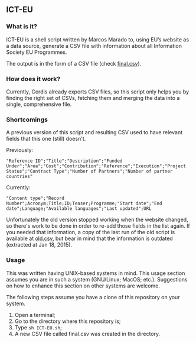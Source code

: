 ## ICT-EU 
### What is it?
ICT-EU is a shell script written by Marcos Marado to, using EU’s website as a
data source, generate a CSV file with information about all Information Society
EU Programmes. 

The output is in the form of a CSV file (check
[final.csv](https://github.com/marado/ICT-EU/blob/master/final.csv)).

### How does it work?
Currently, Cordis already exports CSV files, so this script only helps you by
finding the right set of CSVs, fetching them and merging the data into a
single, comprehensive file.

### Shortcomings
A previous version of this script and resulting CSV used to have relevant
fields that this one (still) doesn't.

Previously:
```
"Reference ID";"Title";"Description";"Funded Under";"Area";"Cost";"Contribution";"Reference";"Execution";"Project Status";"Contract Type";"Number of Partners";"Number of partner countries"
```
Currently:
```
"Content type";"Record Number";Acronym;Title;ID;Teaser;Programme;"Start date";"End date";Language;"Available languages";"Last updated";URL
```

Unfortunately the old version stopped working when the website changed, so
there's work to be done in order to re-add those fields in the list again. If
you needed that information, a copy of the last run of the old script is
available at [old.csv](https://github.com/marado/ICT-EU/blob/master/old.csv),
but bear in mind that the information is outdated (extracted at Jan 18, 2015).


### Usage
This was written having UNIX-based systems in mind. This usage section assumes
you are in such a system (GNU/Linux; MacOS; etc.). Suggestions on how to
enhance this section on other systems are welcome.

The following steps assume you have a clone of this repository on your system.

1. Open a terminal;
2. Go to the directory where this repository is;
3. Type ``sh ICT-EU.sh``;
4. A new CSV file called final.csv was created in the directory.
